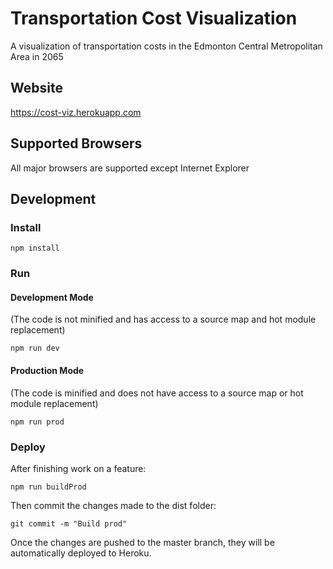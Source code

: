 # Transportation Cost Visualization
A visualization of transportation costs in the Edmonton Central Metropolitan Area in 2065
## Website
https://cost-viz.herokuapp.com
## Supported Browsers
All major browsers are supported except Internet Explorer
## Development
### Install
```
npm install
```
### Run
#### Development Mode
(The code is not minified and has access to a source map and hot module replacement)
```
npm run dev
```
#### Production Mode
(The code is minified and does not have access to a source map or hot module replacement)
```
npm run prod
```
### Deploy
After finishing work on a feature:
```
npm run buildProd
```
Then commit the changes made to the dist folder:
```
git commit -m "Build prod"
```
Once the changes are pushed to the master branch, they will be automatically deployed to Heroku.
